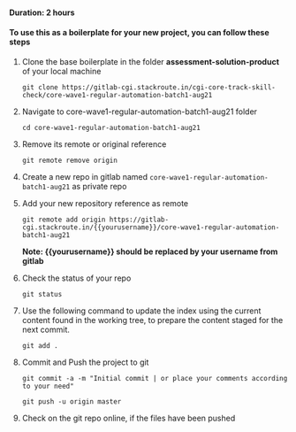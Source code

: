 #### Duration: 2 hours

#### To use this as a boilerplate for your new project, you can follow these steps

1. Clone the base boilerplate in the folder **assessment-solution-product** of your local machine
     
    `git clone https://gitlab-cgi.stackroute.in/cgi-core-track-skill-check/core-wave1-regular-automation-batch1-aug21`

2. Navigate to core-wave1-regular-automation-batch1-aug21 folder

    `cd core-wave1-regular-automation-batch1-aug21`

3. Remove its remote or original reference

     `git remote remove origin`

4. Create a new repo in gitlab named `core-wave1-regular-automation-batch1-aug21` as private repo

5. Add your new repository reference as remote

     `git remote add origin https://gitlab-cgi.stackroute.in/{{yourusername}}/core-wave1-regular-automation-batch1-aug21`

     **Note: {{yourusername}} should be replaced by your username from gitlab**

5. Check the status of your repo 
     
     `git status`

6. Use the following command to update the index using the current content found in the working tree, to prepare the content staged for the next commit.

     `git add .`
 
7. Commit and Push the project to git

     `git commit -a -m "Initial commit | or place your comments according to your need"`

     `git push -u origin master`

8. Check on the git repo online, if the files have been pushed
